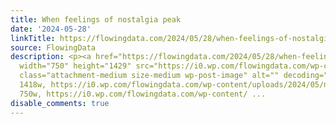```yaml
---
title: When feelings of nostalgia peak
date: '2024-05-28'
linkTitle: https://flowingdata.com/2024/05/28/when-feelings-of-nostalgia-peak/
source: FlowingData
description: <p><a href="https://flowingdata.com/2024/05/28/when-feelings-of-nostalgia-peak/"><img
  width="750" height="1429" src="https://i0.wp.com/flowingdata.com/wp-content/uploads/2024/05/nostalgia.png?fit=750%2C1429&amp;quality=80&amp;ssl=1"
  class="attachment-medium size-medium wp-post-image" alt="" decoding="async" srcset="https://i0.wp.com/flowingdata.com/wp-content/uploads/2024/05/nostalgia.png?w=1418&amp;quality=80&amp;ssl=1
  1418w, https://i0.wp.com/flowingdata.com/wp-content/uploads/2024/05/nostalgia.png?resize=750%2C1429&amp;quality=80&amp;ssl=1
  750w, https://i0.wp.com/flowingdata.com/wp-content/ ...
disable_comments: true
---
```

<p><a href="https://flowingdata.com/2024/05/28/when-feelings-of-nostalgia-peak/"><img width="750" height="1429" src="https://i0.wp.com/flowingdata.com/wp-content/uploads/2024/05/nostalgia.png?fit=750%2C1429&amp;quality=80&amp;ssl=1" class="attachment-medium size-medium wp-post-image" alt="" decoding="async" srcset="https://i0.wp.com/flowingdata.com/wp-content/uploads/2024/05/nostalgia.png?w=1418&amp;quality=80&amp;ssl=1 1418w, https://i0.wp.com/flowingdata.com/wp-content/uploads/2024/05/nostalgia.png?resize=750%2C1429&amp;quality=80&amp;ssl=1 750w, https://i0.wp.com/flowingdata.com/wp-content/ ...